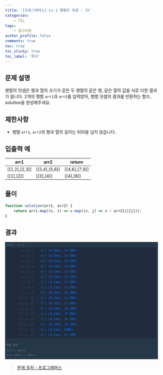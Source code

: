 ```yaml
---
title: '[프로그래머스] Lv.1 행렬의 덧셈 - JS'
categories:
    - TIL
tags:
    - 알고리즘
author_profile: false
comments: true
toc: true
toc_sticky: true
toc_label: '목차'
---
```


## 문제 설명
행렬의 덧셈은 행과 열의 크기가 같은 두 행렬의 같은 행, 같은 열의 값을 서로 더한 결과가 됩니다. 2개의 행렬 `arr1`과 `arr2`를 입력받아, 행렬 덧셈의 결과를 반환하는 함수, solution을 완성해주세요.

## 제한사항
* 행렬 `arr1`, `arr2`의 행과 열의 길이는 500을 넘지 않습니다.

## 입출력 예

| arr1          | arr2          | return        |
|---------------|---------------|---------------|
| [[1,2],[2,3]] | [[3,4],[5,6]] | [[4,6],[7,9]] |
| [[1],[2]]     | [[3],[4]]     | [[4],[6]]     |

## 풀이
```javascript
function solution(arr1, arr2) {
    return arr1.map((v, i) => v.map((x, j) => x + arr2[i][j]));
}
```

## 결과
![result](/assets/images/2023/08/24/algorithm-30-result.png)

>[문제 출처 - 프로그래머스](https://school.programmers.co.kr/learn/courses/30/lessons/12950)